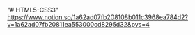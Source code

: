 "# HTML5-CSS3" 
https://www.notion.so/1a62ad07fb208108b011c3968ea784d2?v=1a62ad07fb20811ea553000cd8295d32&pvs=4
